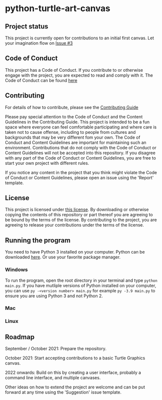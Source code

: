 # python-turtle-art-canvas

## Project status

This project is currently open for contributions to an initial first canvas. Let your imagination flow on [Issue #3](https://github.com/dominicduffin1/python-turtle-art-canvas/issues/3)

## Code of Conduct

This project has a Code of Conduct. If you contribute to or otherwise engage with the project, you are expected to read and comply with it. The Code of Conduct can be found [here](https://github.com/dominicduffin1/python-turtle-art-canvas/blob/parent/CODE_OF_CONDUCT.md)

## Contributing

For details of how to contribute, please see the [Contributing Guide](https://github.com/dominicduffin1/python-turtle-art-canvas/blob/parent/CONTRIBUTING.md)

Please pay special attention to the Code of Conduct and the Content Guidelines in the Contributing Guide. This project is intended to be a fun space where everyone can feel comfortable participating and where care is taken not to cause offense, including to people from cultures and backgrounds that may be very different fom your own. The Code of Conduct and Content Guidelines are important for maintaining such an environment. Contributions that do not comply with the Code of Conduct or Content Guidelines will not be accepted into this repository. If you disagree with any part of the Code of Conduct or Content Guidelines, you are free to start your own project with different rules.

If you notice any content in the project that you think might violate the Code of Conduct or Content Guidelines, please open an issue using the 'Report' template.

## License

This project is licensed under [this license](https://github.com/dominicduffin1/python-turtle-art-canvas/blob/parent/LICENSE). By downloading or otherwise copying the contents of this repository or part thereof you are agreeing to be bound by the terms of the license. By contributing to the project, you are agreeing to release your contributions under the terms of the license.

## Running the program

You need to have Python 3 installed on your computer. Python can be downloaded [here](https://www.python.org/downloads/). Or use your favorite package manager.

### Windows

To run the program, open the root directory in your terminal and type `python main.py`. If you have mutliple versions of Python installed on your computer, you can use `py -<version number> main.py` for example `py -3.9 main.py` to ensure you are using Python 3 and not Python 2.

### Mac

### Linux

## Roadmap

September / October 2021: Prepare the repository.

October 2021: Start accepting contributions to a basic Turtle Graphics canvas.

2022 onwards: Build on this by creating a user interface, probably a command line interface, and multiple canvases. 

Other ideas on how to extend the project are welcome and can be put forward at any time using the 'Suggestion' issue template.
